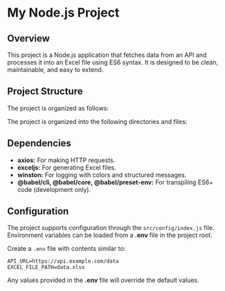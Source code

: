 # My Node.js Project

## Overview

This project is a Node.js application that fetches data from an API and processes it into an Excel file using ES6 syntax. It is designed to be clean, maintainable, and easy to extend.

## Project Structure

The project is organized as follows:

The project is organized into the following directories and files:

## Dependencies

- **axios:** For making HTTP requests.
- **exceljs:** For generating Excel files.
- **winston:** For logging with colors and structured messages.
- **@babel/cli, @babel/core, @babel/preset-env:** For transpiling ES6+ code (development only).

## Configuration

The project supports configuration through the `src/config/index.js` file. Environment variables can be loaded from a **.env** file in the project root.

Create a `.env` file with contents similar to:

```env
API_URL=https://api.example.com/data
EXCEL_FILE_PATH=data.xlsx
```

Any values provided in the **.env** file will override the default values.